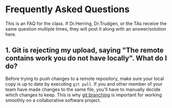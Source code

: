 # Frequently Asked Questions

This is an FAQ for the class. If Dr.Herring, Dr.Trudgen, or the TAs receive the same question multiple times, they will post it along with an answer/solution here.

## 1. Git is rejecting my upload, saying "The remote contains work you do not have locally". What do I do?
  Before trying to push changes to a remote repository, make sure your local copy is up to date by executing `git pull`. If you and other member of your team have made changes to the same file, you'll have to manually decide which changes to keep. This is why [git branching](https://www.atlassian.com/git/tutorials/using-branches) is important for working smoothly on a collaborative software project.
